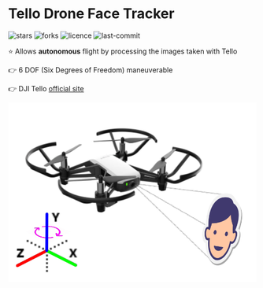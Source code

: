 # Tello Drone Face Tracker

![stars](https://img.shields.io/github/stars/myoluk/tello-drone-face-tracker)
![forks](https://img.shields.io/github/forks/myoluk/tello-drone-face-tracker)
![licence](https://img.shields.io/github/license/myoluk/tello-drone-face-tracker)
![last-commit](https://img.shields.io/github/last-commit/myoluk/tello-drone-face-tracker)

:star: Allows **autonomous** flight by processing the images taken with Tello

:point_right: 6 DOF (Six Degrees of Freedom) maneuverable

:point_right: DJI Tello [official site](https://store.dji.com/shop/tello-series)

![Tello Drone Face Tracker](images/tello-drone-face-tracker.png)
